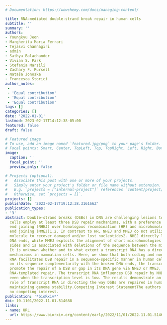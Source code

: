```yaml
---
# Documentation: https://wowchemy.com/docs/managing-content/

title: RNA-mediated double-strand break repair in human cells
subtitle: ''
summary: ''
authors:
- Youngkyu Jeon
- Margherita Maria Ferrari
- Tejasvi Channagiri
- admin
- Sathya Balachander
- Vivian S. Park
- Stefania Marsili
- Zachary F. Pursell
- Nataša Jonoska
- Francesca Storici
author_notes:
 - 
 - 'Equal contribution'
 - 'Equal contribution'
 - 'Equal contribution'
tags: []
categories: []
date: '2022-01-01'
lastmod: 2023-02-17T14:12:38-05:00
featured: false
draft: false

# Featured image
# To use, add an image named `featured.jpg/png` to your page's folder.
# Focal points: Smart, Center, TopLeft, Top, TopRight, Left, Right, BottomLeft, Bottom, BottomRight.
image:
  caption: ''
  focal_point: ''
  preview_only: false

# Projects (optional).
#   Associate this post with one or more of your projects.
#   Simply enter your project's folder or file name without extension.
#   E.g. `projects = ["internal-project"]` references `content/project/deep-learning/index.md`.
#   Otherwise, set `projects = []`.
projects: []
publishDate: '2023-02-17T19:12:38.316166Z'
publication_types:
- '3'
abstract: Double-strand breaks (DSBs) in DNA are challenging lesions to repair. Human
  cells employ at least three DSB repair mechanisms, with a preference for non-homologous
  end joining (NHEJ) over homologous recombination (HR) and microhomology-mediated
  end joining (MMEJ)1,2. In contrast to HR, NHEJ and MMEJ do not utilize a DNA template
  molecule to recover damaged and/or lost nucleotides2. NHEJ directly ligates broken
  DNA ends, while MMEJ exploits the alignment of short microhomologies on the DSB
  sides and is associated with deletions of the sequence between the microhomologies3,4.
  It is unknown whether and to what extent a transcript RNA has a direct role in DSB-repair
  mechanisms in mammalian cells. Here, we show that both coding and non-coding transcript
  RNA facilitates DSB repair in a sequence-specific manner in human cells. Depending
  on its sequence complementarity with the broken DNA ends, the transcript RNA could
  promote the repair of a DSB or gap in its DNA gene via NHEJ or MMEJ, or mediate
  RNA-templated repair. The transcript RNA influences DSB repair by NHEJ and MMEJ
  even when the transcription level is low. The results demonstrate an unexpected
  role of transcript RNA in directing the way DSBs are repaired in human cells and
  maintaining genome stability.Competing Interest StatementThe authors have declared
  no competing interest.
publication: '*bioRxiv*'
doi: 10.1101/2022.11.01.514688
links:
- name: URL
  url: https://www.biorxiv.org/content/early/2022/11/01/2022.11.01.514688
---
```

